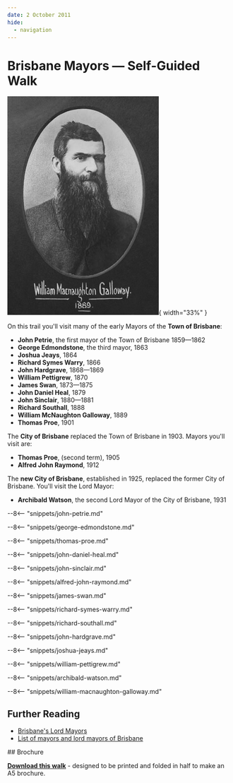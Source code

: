 ```yaml
---
date: 2 October 2011
hide:
  - navigation
---
```


# Brisbane Mayors — Self-Guided Walk 

![](../assets/william-macnaughton-galloway.jpg){ width="33%" }

On this trail you'll visit many of the early Mayors of the **Town of Brisbane**: 

- **John Petrie**, the first mayor of the Town of Brisbane 1859—1862
- **George Edmondstone**, the third mayor, 1863
- **Joshua Jeays**, 1864
- **Richard Symes Warry**, 1866
- **John Hardgrave**, 1868—1869
- **William Pettigrew**, 1870
- **James Swan**, 1873—1875
- **John Daniel Heal**, 1879
- **John Sinclair**, 1880—1881
- **Richard Southall**, 1888
- **William McNaughton Galloway**, 1889
- **Thomas Proe**, 1901

The **City of Brisbane** replaced the Town of Brisbane in 1903. Mayors you'll visit are: 

- **Thomas Proe**, (second term), 1905
- **Alfred John Raymond**, 1912

The **new City of Brisbane**, established in 1925, replaced the former City of Brisbane. You'll visit the Lord Mayor: 

- **Archibald Watson**, the second Lord Mayor of the City of Brisbane, 1931

<!--

???+ Example "Directions" 

    - Start behind Canon Garland Place in Emma Miller Avenue. 
    - walking directions
              
    ![](../assets/john-petrie.jpg){ width="100" }

-->


--8<-- "snippets/john-petrie.md"

<!--

??? Example "Directions" 

    - walking directions 
              
    ![poke](../assets/george-edmondstone.jpg){ width="100" }

-->


--8<-- "snippets/george-edmondstone.md"

<!--
??? Example "Directions" 

    - walking directions
              
    ![](../assets/thomas-proe.jpg){ width="100" }

-->


--8<-- "snippets/thomas-proe.md"

<!--

??? Example "Directions" 

    - walking directions
              
    ![missing picture](../assets/john-daniel-heal.jpg){ width="100" }

-->


--8<-- "snippets/john-daniel-heal.md"

<!--

??? Example "Directions" 

    - walking directions
              
    ![missing picture](../assets/john-sinclair.jpg){ width="100" }

-->


--8<-- "snippets/john-sinclair.md"

<!--

??? Example "Directions" 

    - walking directions
              
    ![missing picture](../assets/alfred-john-raymond.jpg){ width="100" }

-->


--8<-- "snippets/alfred-john-raymond.md"

<!--

??? Example "Directions" 

    - walking directions
              
    ![](../assets/james-swan.jpg){ width="100" }

-->


--8<-- "snippets/james-swan.md"

<!--

??? Example "Directions" 

    - walking directions
              
    ![](../assets/richard-symes-warry.jpg){ width="100" }


-->


--8<-- "snippets/richard-symes-warry.md"

<!--

??? Example "Directions" 

    - walking directions
              
    ![](../assets/richard-southall.jpg){ width="100" }


-->

--8<-- "snippets/richard-southall.md"

<!--

??? Example "Directions" 

    - walking directions
              
    ![missing picture](../assets/john-hardgrave.jpg){ width="100" }


-->


--8<-- "snippets/john-hardgrave.md"

<!--

??? Example "Directions" 

    - walking directions
              
    ![missing picture](../assets/joshua-jeays.jpg){ width="100" }

-->


--8<-- "snippets/joshua-jeays.md"

<!--

??? Example "Directions" 

    - walking directions
              
    ![](../assets/william-pettigrew.jpg){ width="100" }

-->


--8<-- "snippets/william-pettigrew.md"


<!--

??? Example "Directions" 

    - needs picture
              
    ![](../assets/archibald-watson.jpg){ width="100" }
    
-->


--8<-- "snippets/archibald-watson.md"


<!--

??? Example "Directions" 

    At this point you can either: 
    
    - end the walk by continuing down the hill to the starting point.
    - visit William MacNaughton Galloway's grave in Portion 7a. To do this: 
      - Walk along Emma Miller Avenue to Charles Heaphy Drive.
      - Continue down Charles Heaphy Drive to the Shelter Shed.
      - Walk towards O'Doherty Avenue (previously 11th Avenue) and four graves along you'll find Ned Hanlon. 
      - Walk into Portion 7a about 4 sections, and you'll find...

    ![](../assets/william-macnaughton-galloway-headstone.jpg){ width="100" }
    
-->

--8<-- "snippets/william-macnaughton-galloway.md"


<!--

??? Example "Directions" 

    - Retrace your steps back to the starting point

-->

## Further Reading

- [Brisbane's Lord Mayors](https://www.brisbane.qld.gov.au/about-council/council-information-and-rates/council-history/brisbanes-lord-mayors)
- [List of mayors and lord mayors of Brisbane](https://en.wikipedia.org/wiki/List_of_mayors_and_lord_mayors_of_Brisbane)


<div class="noprint" markdown="1">
## Brochure

**[Download this walk](../assets/guides/brisbane-mayors.pdf)** - designed to be printed and folded in half to make an A5 brochure.

</div>

